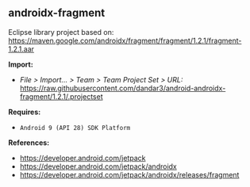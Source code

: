 ## androidx-fragment

Eclipse library project based on:<br/>
https://maven.google.com/androidx/fragment/fragment/1.2.1/fragment-1.2.1.aar

**Import:**
- _File > Import... > Team > Team Project Set > URL:_<br/>
  https://raw.githubusercontent.com/dandar3/android-androidx-fragment/1.2.1/.projectset

**Requires:**
- `Android 9 (API 28) SDK Platform`

**References:**
- https://developer.android.com/jetpack
- https://developer.android.com/jetpack/androidx
- https://developer.android.com/jetpack/androidx/releases/fragment